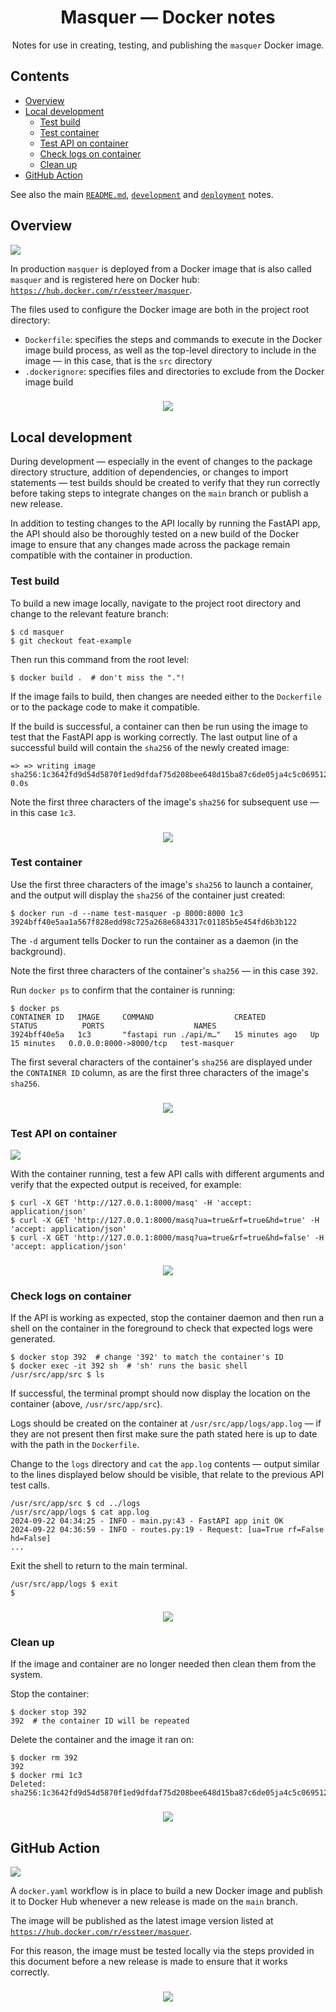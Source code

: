 <h1 align="center" id="title">Masquer &mdash; Docker notes</h1>

<p align="center">
  Notes for use in creating, testing, and publishing the <code>masquer</code> Docker image.
</p>

## Contents

- [Overview](#overview)
- [Local development](#local-development)
  - [Test build](#test-build)
  - [Test container](#test-container)
  - [Test API on container](#test-api-on-container)
  - [Check logs on container](#check-logs-on-container)
  - [Clean up](#clean-up)
- [GitHub Action](#github-action)

See also the main [`README.md`](https://github.com/essteer/masquer/blob/main/README.md), [`development`](https://github.com/essteer/masquer/blob/main/docs/development.md) and [`deployment`](https://github.com/essteer/masquer/blob/main/docs/deployment.md) notes.

## Overview

<a href="https://hub.docker.com/r/essteer/masquer"><img src="https://img.shields.io/badge/Docker-2496ED.svg?flat&logo=Docker&labelColor=555&logoColor=white"></a>

In production `masquer` is deployed from a Docker image that is also called `masquer` and is registered here on Docker hub: [`https://hub.docker.com/r/essteer/masquer`](https://hub.docker.com/r/essteer/masquer).

The files used to configure the Docker image are both in the project root directory:

- `Dockerfile`: specifies the steps and commands to execute in the Docker image build process, as well as the top-level directory to include in the image &mdash; in this case, that is the `src` directory
- `.dockerignore`: specifies files and directories to exclude from the Docker image build


<h3 align="center">
  <a href="#"><img src="https://img.shields.io/badge/▲%20Top%20▲-0466c8.svg?style=flat"></a>
</h3>

## Local development

During development &mdash; especially in the event of changes to the package directory structure, addition of dependencies, or changes to import statements &mdash; test builds should be created to verify that they run correctly before taking steps to integrate changes on the `main` branch or publish a new release.

In addition to testing changes to the API locally by running the FastAPI app, the API should also be thoroughly tested on a new build of the Docker image to ensure that any changes made across the package remain compatible with the container in production.

### Test build

To build a new image locally, navigate to the project root directory and change to the relevant feature branch:

```console
$ cd masquer
$ git checkout feat-example
```

Then run this command from the root level:

```console
$ docker build .  # don't miss the "."!
```

If the image fails to build, then changes are needed either to the `Dockerfile` or to the package code to make it compatible.

If the build is successful, a container can then be run using the image to test that the FastAPI app is working correctly. The last output line of a successful build will contain the `sha256` of the newly created image:

```console
=> => writing image sha256:1c3642fd9d54d5870f1ed9dfdaf75d208bee648d15ba87c6de05ja4c5c069512      0.0s
```

Note the first three characters of the image's `sha256` for subsequent use &mdash; in this case `1c3`.

<h3 align="center">
  <a href="#"><img src="https://img.shields.io/badge/▲%20Top%20▲-0466c8.svg?style=flat"></a>
</h3>

### Test container

Use the first three characters of the image's `sha256` to launch a container, and the output will display the `sha256` of the container just created:

```console
$ docker run -d --name test-masquer -p 8000:8000 1c3
3924bff40e5aa1a567f828edd98c725a268e6843317c01185b5e454fd6b3b122
```

The `-d` argument tells Docker to run the container as a daemon (in the background).

Note the first three characters of the container's `sha256` &mdash; in this case `392`.

Run `docker ps` to confirm that the container is running:

```console
$ docker ps
CONTAINER ID   IMAGE     COMMAND                  CREATED          STATUS          PORTS                    NAMES
3924bff40e5a   1c3       "fastapi run ./api/m…"   15 minutes ago   Up 15 minutes   0.0.0.0:8000->8000/tcp   test-masquer
```

The first several characters of the container's `sha256` are displayed under the `CONTAINER ID` column, as are the first three characters of the image's `sha256`.

<h3 align="center">
  <a href="#"><img src="https://img.shields.io/badge/▲%20Top%20▲-0466c8.svg?style=flat"></a>
</h3>

### Test API on container

<a href="https://github.com/tiangolo/fastapi"><img src="https://img.shields.io/badge/FastAPI-009688?style=flat&logo=FastAPI&labelColor=555&logoColor=white"></a>

With the container running, test a few API calls with different arguments and verify that the expected output is received, for example:

```console
$ curl -X GET 'http://127.0.0.1:8000/masq' -H 'accept: application/json'
$ curl -X GET 'http://127.0.0.1:8000/masq?ua=true&rf=true&hd=true' -H 'accept: application/json'
$ curl -X GET 'http://127.0.0.1:8000/masq?ua=true&rf=true&hd=false' -H 'accept: application/json'
```

<h3 align="center">
  <a href="#"><img src="https://img.shields.io/badge/▲%20Top%20▲-0466c8.svg?style=flat"></a>
</h3>

### Check logs on container

If the API is working as expected, stop the container daemon and then run a shell on the container in the foreground to check that expected logs were generated.

```console
$ docker stop 392  # change '392' to match the container's ID
$ docker exec -it 392 sh  # 'sh' runs the basic shell
/usr/src/app/src $ ls
```

If successful, the terminal prompt should now display the location on the container (above, `/usr/src/app/src`).


Logs should be created on the container at `/usr/src/app/logs/app.log` &mdash; if they are not present then first make sure the path stated here is up to date with the path in the `Dockerfile`.

Change to the `logs` directory and `cat` the `app.log` contents &mdash; output similar to the lines displayed below should be visible, that relate to the previous API test calls.

```console
/usr/src/app/src $ cd ../logs
/usr/src/app/logs $ cat app.log
2024-09-22 04:34:25 - INFO - main.py:43 - FastAPI app init OK
2024-09-22 04:36:59 - INFO - routes.py:19 - Request: [ua=True rf=False hd=False]
...
```

Exit the shell to return to the main terminal.

```console
/usr/src/app/logs $ exit
$
```

<h3 align="center">
  <a href="#"><img src="https://img.shields.io/badge/▲%20Top%20▲-0466c8.svg?style=flat"></a>
</h3>

### Clean up

If the image and container are no longer needed then clean them from the system.

Stop the container:

```console
$ docker stop 392
392  # the container ID will be repeated
```

Delete the container and the image it ran on:

```console
$ docker rm 392
392
$ docker rmi 1c3
Deleted: sha256:1c3642fd9d54d5870f1ed9dfdaf75d208bee648d15ba87c6de05ja4c5c069512
```

<h3 align="center">
  <a href="#"><img src="https://img.shields.io/badge/▲%20Top%20▲-0466c8.svg?style=flat"></a>
</h3>

## GitHub Action

[![](https://img.shields.io/badge/GitHub-masquer-181717.svg?flat&logo=GitHub&logoColor=white)](https://github.com/essteer/masquer)

A `docker.yaml` workflow is in place to build a new Docker image and publish it to Docker Hub whenever a new release is made on the `main` branch.

The image will be published as the latest image version listed at [`https://hub.docker.com/r/essteer/masquer`](https://hub.docker.com/r/essteer/masquer). 

For this reason, the image must be tested locally via the steps provided in this document before a new release is made to ensure that it works correctly.

<h3 align="center">
  <a href="#"><img src="https://img.shields.io/badge/▲%20Top%20▲-0466c8.svg?style=flat"></a>
</h3>
